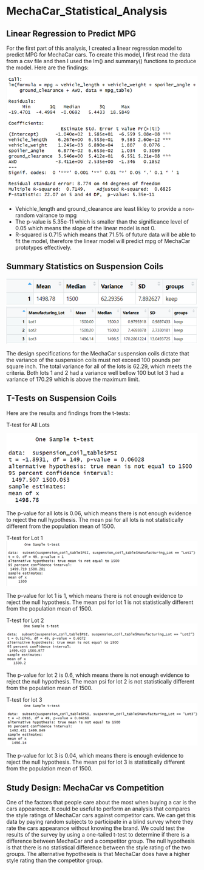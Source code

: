 # MechaCar_Statistical_Analysis

## Linear Regression to Predict MPG
For the first part of this analysis, I created a linear regression model to predict MPG for MechaCar cars. To create this model, I first read the data from a csv file and then I used the lm() and summary() functions to produce the model. Here are the findings:

![p-value](https://github.com/jolwig/MechaCar_Statistical_Analysis/blob/main/MechaCar_analysis/p-value.png)
* Vehichle_length and ground_clearance are least likley to provide a non-random vairance to mpg
* The p-value is 5.35e-11 which is smaller than the significance level of 0.05 which means the slope of the linear model is not 0.
* R-squared is 0.715 which means that 71.5% of future data will be able to fit the model, therefore the linear model will predict mpg of MechaCar prototypes effectively.

## Summary Statistics on Suspension Coils
![total_summary](https://github.com/jolwig/MechaCar_Statistical_Analysis/blob/main/MechaCar_analysis/total_summary.png)
![lot_summary](https://github.com/jolwig/MechaCar_Statistical_Analysis/blob/main/MechaCar_analysis/lot_summary.png)

The design specifications for the MechaCar suspension coils dictate that the variance of the suspension coils must not exceed 100 pounds per square inch. The total variance for all of the lots is 62.29, which meets the criteria. Both lots 1 and 2 had a variance well bellow 100 but lot 3 had a variance of 170.29 which is above the maximum limit.

## T-Tests on Suspension Coils
Here are the results and findings from the t-tests:

T-test for All Lots

![t-test all lots](https://github.com/jolwig/MechaCar_Statistical_Analysis/blob/main/MechaCar_analysis/t-test_all_lots.png)

The p-value for all lots is 0.06, which means there is not enough evidence to reject the null hypothesis. The mean psi for all lots is not statistically different from the population mean of 1500.

T-test for Lot 1
![t-test lot 1](https://github.com/jolwig/MechaCar_Statistical_Analysis/blob/main/MechaCar_analysis/t-test_lot_1.png)

The p-value for lot 1 is 1, which means there is not enough evidence to reject the null hypothesis. The mean psi for lot 1 is not statistically different from the population mean of 1500.

T-test for Lot 2
![t-test lot 2](https://github.com/jolwig/MechaCar_Statistical_Analysis/blob/main/MechaCar_analysis/t-test_lot_2.png)

The p-value for lot 2 is 0.6, which means there is not enough evidence to reject the null hypothesis. The mean psi for lot 2 is not statistically different from the population mean of 1500.

T-test for lot 3
![t-test lot 3](https://github.com/jolwig/MechaCar_Statistical_Analysis/blob/main/MechaCar_analysis/t-test_lot_3.png)

The p-value for lot 3 is 0.04, which means there is enough evidence to reject the null hypothesis. The mean psi for lot 3 is statistically different from the population mean of 1500.


## Study Design: MechaCar vs Competition
One of the factors that people care about the most when buying a car is the cars appearence. It could be useful to perform an analysis that compares the style ratings of MechaCar cars against competitor cars. We can get this data by paying random subjects to participate in a blind survey where they rate the cars appearance without knowing the brand. We could test the results of the survey by using a one-tailed t-test to determine if there is a difference between MechaCar and a competitor group. The null hypothesis is that there is no statistical difference between the style rating of the two groups. The alternative hypotheseis is that MechaCar does have a higher style rating than the competitor group.
